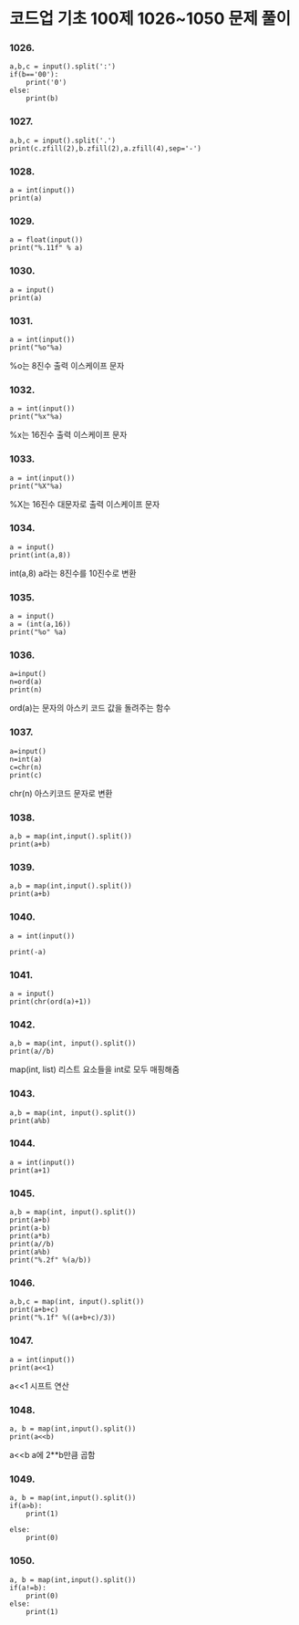 # 코드업 기초 100제 1026~1050 문제 풀이

### 1026.
```
a,b,c = input().split(':')
if(b=='00'):
    print('0')
else:
    print(b)
```


### 1027.
```
a,b,c = input().split('.')
print(c.zfill(2),b.zfill(2),a.zfill(4),sep='-')

```

### 1028.
```
a = int(input())
print(a)
```

### 1029.
```
a = float(input())
print("%.11f" % a)

```


### 1030.
```
a = input()
print(a)

```


### 1031.
```
a = int(input())
print("%o"%a)

```
%o는 8진수 출력 이스케이프 문자


### 1032.
```
a = int(input())
print("%x"%a)
```
%x는 16진수 출력 이스케이프 문자

### 1033.
```
a = int(input())
print("%X"%a)
```
%X는 16진수 대문자로 출력 이스케이프 문자


### 1034.
```
a = input()
print(int(a,8))
```
int(a,8) a라는 8진수를 10진수로 변환

### 1035.
```
a = input()
a = (int(a,16))
print("%o" %a)

```

### 1036.
```
a=input()
n=ord(a)
print(n)
```
ord(a)는 문자의 아스키 코드 값을 돌려주는 함수

### 1037.
```
a=input()
n=int(a)
c=chr(n)
print(c)
```
chr(n) 아스키코드 문자로 변환


### 1038.
```
a,b = map(int,input().split())
print(a+b)
```

### 1039.
```
a,b = map(int,input().split())
print(a+b)
```

### 1040.
```
a = int(input())

print(-a)

```

### 1041.
```
a = input()
print(chr(ord(a)+1))
```

### 1042.
```
a,b = map(int, input().split())
print(a//b)
```
map(int, list) 리스트 요소들을 int로 모두 매핑해줌

### 1043.
```
a,b = map(int, input().split())
print(a%b)

```

### 1044.
```
a = int(input())
print(a+1)
```

### 1045.
```
a,b = map(int, input().split())
print(a+b)
print(a-b)
print(a*b)
print(a//b)
print(a%b)
print("%.2f" %(a/b))
```

### 1046.
```
a,b,c = map(int, input().split())
print(a+b+c)
print("%.1f" %((a+b+c)/3))
```

### 1047.
```
a = int(input())
print(a<<1)
```
a<<1 시프트 연산 

### 1048.
```
a, b = map(int,input().split())
print(a<<b)

```
a<<b  a에 2**b만큼 곱함

### 1049.
```
a, b = map(int,input().split())
if(a>b):
    print(1)
    
else:
    print(0)
```

### 1050.
```
a, b = map(int,input().split())
if(a!=b):
    print(0)
else:
    print(1)
```

